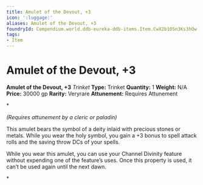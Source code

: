 ```yaml
---
title: Amulet of the Devout, +3
icon: ':luggage:'
aliases: Amulet of the Devout, +3
foundryId: Compendium.world.ddb-eureka-ddb-items.Item.CwX2b10Sn3Ks3hOw
tags:
- Item
---
```


# Amulet of the Devout, +3

**Amulet of the Devout, +3**
_Trinket_
**Type:** Trinket
**Quantity:** 1
**Weight:** N/A
**Price:** 30000 gp
**Rarity:** Veryrare
**Attunement:** Requires Attunement

*<div class="item-attunement"><i>(Requires attunement by a cleric or paladin)</i><p>This amulet bears the symbol of a deity inlaid with precious stones or metals. While you wear the holy symbol, you gain a +3 bonus to spell attack rolls and the saving throw DCs of your spells.

While you wear this amulet, you can use your Channel Divinity feature without expending one of the feature’s uses. Once this property is used, it can’t be used again until the next dawn.</p>*